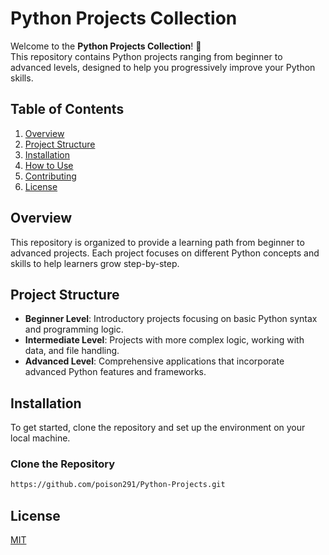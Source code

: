 # Python Projects Collection

Welcome to the **Python Projects Collection**! 🚀  
This repository contains Python projects ranging from beginner to advanced levels, designed to help you progressively improve your Python skills.

## Table of Contents

1. [Overview](#overview)
2. [Project Structure](#project-structure)
3. [Installation](#installation)
4. [How to Use](#how-to-use)
5. [Contributing](#contributing)
6. [License](#license)

## Overview

This repository is organized to provide a learning path from beginner to advanced projects. Each project focuses on different Python concepts and skills to help learners grow step-by-step.

## Project Structure

- **Beginner Level**: Introductory projects focusing on basic Python syntax and programming logic.
- **Intermediate Level**: Projects with more complex logic, working with data, and file handling.
- **Advanced Level**: Comprehensive applications that incorporate advanced Python features and frameworks.

## Installation

To get started, clone the repository and set up the environment on your local machine.

### Clone the Repository

```bash
https://github.com/poison291/Python-Projects.git
```


## License

[MIT](https://choosealicense.com/licenses/mit/)

